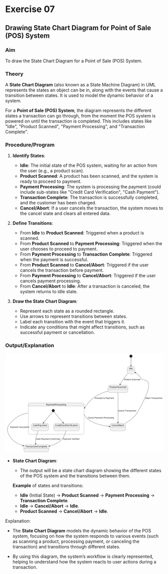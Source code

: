 # Exercise 07

## Drawing State Chart Diagram for Point of Sale (POS) System

### Aim  

To draw the State Chart Diagram for a Point of Sale (POS) System.

### Theory

A **State Chart Diagram** (also known as a State Machine Diagram) in UML represents the states an object can be in, along with the events that cause a transition between states. It is used to model the dynamic behavior of a system.

For a **Point of Sale (POS) System**, the diagram represents the different states a transaction can go through, from the moment the POS system is powered on until the transaction is completed. This includes states like "Idle", "Product Scanned", "Payment Processing", and "Transaction Complete".

### Procedure/Program

1. **Identify States**:
   - **Idle**: The initial state of the POS system, waiting for an action from the user (e.g., a product scan).
   - **Product Scanned**: A product has been scanned, and the system is ready to proceed to payment.
   - **Payment Processing**: The system is processing the payment (could include sub-states like "Credit Card Verification", "Cash Payment").
   - **Transaction Complete**: The transaction is successfully completed, and the customer has been charged.
   - **Cancel/Abort**: If a user cancels the transaction, the system moves to the cancel state and clears all entered data.

2. **Define Transitions**:
   - From **Idle** to **Product Scanned**: Triggered when a product is scanned.
   - From **Product Scanned** to **Payment Processing**: Triggered when the user chooses to proceed to payment.
   - From **Payment Processing** to **Transaction Complete**: Triggered when the payment is successful.
   - From **Product Scanned** to **Cancel/Abort**: Triggered if the user cancels the transaction before payment.
   - From **Payment Processing** to **Cancel/Abort**: Triggered if the user cancels payment processing.
   - From **Cancel/Abort** to **Idle**: After a transaction is canceled, the system returns to idle state.

3. **Draw the State Chart Diagram**:
   - Represent each state as a rounded rectangle.
   - Use arrows to represent transitions between states.
   - Label each transition with the event that triggers it.
   - Indicate any conditions that might affect transitions, such as successful payment or cancellation.

### Output/Explanation

![alt text](statechart.png)

- **State Chart Diagram**:
  - The output will be a state chart diagram showing the different states of the POS system and the transitions between them.
  
  **Example** of states and transitions:

  - **Idle** (Initial State) → **Product Scanned** → **Payment Processing** → **Transaction Complete**.
  - **Idle** → **Cancel/Abort** → **Idle**.
  - **Product Scanned** → **Cancel/Abort** → **Idle**.

Explanation:

- The **State Chart Diagram** models the dynamic behavior of the POS system, focusing on how the system responds to various events (such as scanning a product, processing payment, or canceling the transaction) and transitions through different states.
  
- By using this diagram, the system’s workflow is clearly represented, helping to understand how the system reacts to user actions during a transaction.
